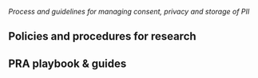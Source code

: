 _Process and guidelines for managing consent, privacy and storage of PII_

## Policies and procedures for research
## PRA playbook & guides